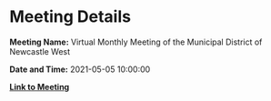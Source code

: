 # Meeting Details

**Meeting Name:** Virtual Monthly Meeting of the Municipal District of Newcastle West

**Date and Time:** 2021-05-05 10:00:00

**[Link to Meeting](https://www.limerick.ie/council/whats-on/monthly-meeting-municipal-district-newcastle-west-61)**
